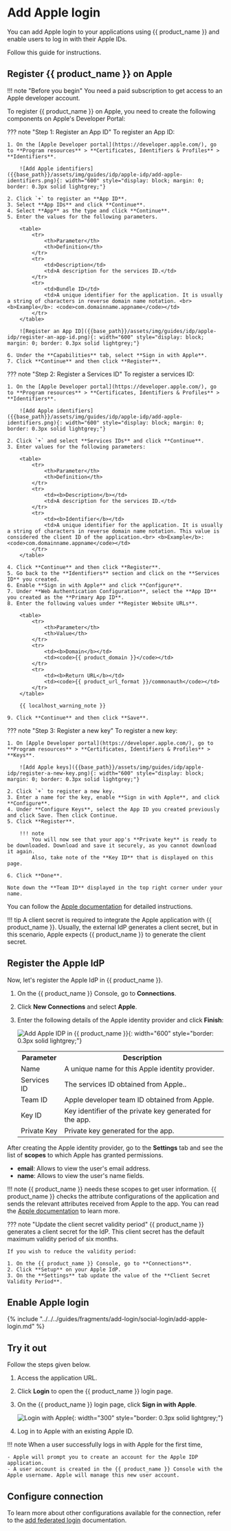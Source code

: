 # Add Apple login
You can add Apple login to your applications using {{ product_name }} and enable users to log in with their Apple IDs.

Follow this guide for instructions.

## Register {{ product_name }} on Apple

!!! note "Before you begin"
    You need a paid subscription to get access to an Apple developer account.

To register {{ product_name }} on Apple, you need to create the following components on Apple's Developer Portal:

??? note "Step 1: Register an App ID"
    To register an App ID:

    1. On the [Apple Developer portal](https://developer.apple.com/), go to **Program resources** > **Certificates, Identifiers & Profiles** > **Identifiers**.
        
        ![Add Apple identifiers]({{base_path}}/assets/img/guides/idp/apple-idp/add-apple-identifiers.png){: width="600" style="display: block; margin: 0; border: 0.3px solid lightgrey;"}

    2. Click `+` to register an **App ID**.
    3. Select **App IDs** and click **Continue**.
    4. Select **App** as the type and click **Continue**.
    5. Enter the values for the following parameters.
        
        <table>
            <tr>
                <th>Parameter</th>
                <th>Definition</th>
            </tr>
            <tr>
                <td>Description</td>
                <td>A description for the services ID.</td>
            </tr>
            <tr>
                <td>Bundle ID</td>
                <td>A unique identifier for the application. It is usually a string of characters in reverse domain name notation. <br> <b>Example</b>: <code>com.domainname.appname</code></td>
            </tr>
        </table>
        
        ![Register an App ID]({{base_path}}/assets/img/guides/idp/apple-idp/register-an-app-id.png){: width="600" style="display: block; margin: 0; border: 0.3px solid lightgrey;"}

    6. Under the **Capabilities** tab, select **Sign in with Apple**.
    7. Click **Continue** and then click **Register**.

??? note "Step 2: Register a Services ID"
    To register a services ID:

    1. On the [Apple Developer portal](https://developer.apple.com/), go to **Program resources** > **Certificates, Identifiers & Profiles** > **Identifiers**.
        
        ![Add Apple identifiers]({{base_path}}/assets/img/guides/idp/apple-idp/add-apple-identifiers.png){: width="600" style="display: block; margin: 0; border: 0.3px solid lightgrey;"}

    2. Click `+` and select **Services IDs** and click **Continue**.
    3. Enter values for the following parameters:

        <table>
            <tr>
                <th>Parameter</th>
                <th>Definition</th>
            </tr>
            <tr>
                <td><b>Description</b></td>
                <td>A description for the services ID.</td>
            </tr>
            <tr>
                <td><b>Identifier</b></td>
                <td>A unique identifier for the application. It is usually a string of characters in reverse domain name notation. This value is considered the client ID of the application.<br> <b>Example</b>: <code>com.domainname.appname</code></td>
            </tr>
        </table>

    4. Click **Continue** and then click **Register**.
    5. Go back to the **Identifiers** section and click on the **Services ID** you created.
    6. Enable **Sign in with Apple** and click **Configure**.
    7. Under **Web Authentication Configuration**, select the **App ID** you created as the **Primary App ID**.
    8. Enter the following values under **Register Website URLs**.
        
        <table>
            <tr>
                <th>Parameter</th>
                <th>Value</th>
            </tr>
            <tr>
                <td><b>Domain</b></td>
                <td><code>{{ product_domain }}</code></td>
            </tr>
            <tr>
                <td><b>Return URL</b></td>
                <td><code>{{ product_url_format }}/commonauth</code></td>
            </tr>
        </table>

        {{ localhost_warning_note }}

    9. Click **Continue** and then click **Save**.

??? note "Step 3: Register a new key"
    To register a new key:

    1. On [Apple Developer portal](https://developer.apple.com/), go to **Program resources** > **Certificates, Identifiers & Profiles** > **Keys**.
        
        ![Add Apple keys]({{base_path}}/assets/img/guides/idp/apple-idp/register-a-new-key.png){: width="600" style="display: block; margin: 0; border: 0.3px solid lightgrey;"}

    2. Click `+` to register a new key.
    3. Enter a name for the key, enable **Sign in with Apple**, and click **Configure**.
    4. Under **Configure Keys**, select the App ID you created previously and click Save. Then click Continue.
    5. Click **Register**.

        !!! note
            You will now see that your app's **Private key** is ready to be downloaded. Download and save it securely, as you cannot download it again.
            Also, take note of the **Key ID** that is displayed on this page.

    6. Click **Done**.

    Note down the **Team ID** displayed in the top right corner under your name.

You can follow the [Apple documentation](https://developer.apple.com/documentation/sign_in_with_apple/configuring_your_environment_for_sign_in_with_apple) for detailed instructions.

!!! tip
        A client secret is required to integrate the Apple application with {{ product_name }}. Usually, the external IdP generates a client secret, but in this scenario, Apple expects {{ product_name }} to generate the client secret.

## Register the Apple IdP
Now, let's register the Apple IdP in {{ product_name }}.

1. On the {{ product_name }} Console, go to **Connections**.
2. Click **New Connections** and select **Apple**.
3. Enter the following details of the Apple identity provider and click **Finish**:

    ![Add Apple IDP in {{ product_name }}]({{base_path}}/assets/img/guides/idp/apple-idp/add-apple-idp.png){: width="600" style="border: 0.3px solid lightgrey;"}

    <table>
      <tr>
        <th>Parameter</th>
        <th>Description</th>
      </tr>
      <tr>
        <td>Name</td>
        <td>A unique name for this Apple identity provider.</td>
      </tr>
      <tr>
          <td>Services ID</td>
          <td>The services ID obtained from Apple..</td>
      </tr>
      <tr>
          <td>Team ID</td>
          <td>Apple developer team ID obtained from Apple.</td>
      </tr>
      <tr>
          <td>Key ID</td>
          <td>Key identifier of the private key generated for the app.</td>
      </tr>
      <tr>
          <td>Private Key</td>
          <td>Private key generated for the app.</td>
      </tr>
    </table>  

After creating the Apple identity provider, go to the **Settings** tab and see the list of **scopes** to which Apple has granted permissions.

- **email**: Allows to view the user's email address.
- **name**: Allows to view the user's name fields.

!!! note
    {{ product_name }} needs these scopes to get user information. {{ product_name }} checks the attribute configurations of the application and sends the relevant attributes received from Apple to the app. You can read the [Apple documentation](https://developer.apple.com/documentation/sign_in_with_apple/clientconfigi/3230955-scope) to learn more.

??? note "Update the client secret validity period"
    {{ product_name }} generates a client secret for the IdP. This client secret has the default maximum validity period of six months.

    If you wish to reduce the validity period:

    1. On the {{ product_name }} Console, go to **Connections**.
    2. Click **Setup** on your Apple IdP.
    3. On the **Settings** tab update the value of the **Client Secret Validity Period**.

## Enable Apple login

{% include "../../../guides/fragments/add-login/social-login/add-apple-login.md" %}

## Try it out

Follow the steps given below.

1. Access the application URL.

2. Click **Login** to open the {{ product_name }} login page.

3. On the {{ product_name }} login page, click **Sign in with Apple**.

    ![Login with Apple]({{base_path}}/assets/img/guides/idp/apple-idp/sign-in-with-apple.png){: width="300" style="border: 0.3px solid lightgrey;"}

4. Log in to Apple with an existing Apple ID.

!!! note
    When a user successfully logs in with Apple for the first time,

    - Apple will prompt you to create an account for the Apple IDP application.
    - A user account is created in the {{ product_name }} Console with the Apple username. Apple will manage this new user account.

## Configure connection

To learn more about other configurations available for the connection, refer to the [add federated login]({{base_path}}/guides/authentication/federated-login) documentation.